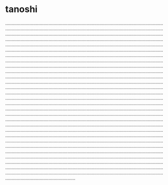# tanoshi

...................................................................................................................................................................................................................................................................................................................................................................................................................................................................................................................................................................................................................................................................................................................................................................................................................................................................................................................................................................................................................................................................................................................................................................................................................................................................................................................................................................................................................................................................................................................................................................................................................................................................................................................................................................................................................................................................................................................................................................................................................................................................................................................................................................................................................................................................................................................................................................................................................................................................................................................................................................................................................................................................................................................................................................................................................................................................................................................................................................................................................................................................................................................................................................................................................................................................................................................................................................................................................................................................................................................................................................................................................................................................................................................................................................................................